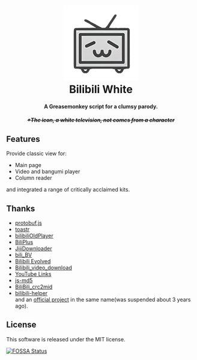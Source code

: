 <h1 align="center">
  <img src="https://github.com/CharlotteFallices/Bilibili-White/blob/master/icon.png?raw=true" alt="icon" width="200">
  <br>Bilibili White<br>
</h1>

<h4 align="center">A Greasemonkey script for a clumsy parody.</h4>
<h5 align="center"><s>*The icon, a white television, not comes from a character</s></h5>

## Features

Provide classic view for:
- Main page
- Video and bangumi player
- Column reader

and integrated a range of critically acclaimed kits.

## Thanks

- [protobuf.js](https://github.com/protobufjs/protobuf.js)
- [toastr](https://github.com/CodeSeven/toastr/)
- [bilibiliOldPlayer](https://github.com/indefined/UserScripts/tree/master/bilibiliOldPlayer)
- [BiliPlus](https://www.biliplus.com/)
- [JijiDownloader](https://www.jijidown.com/)
- [bili_BV](https://github.com/ShiSheng233/bili_BV)
- [Bilibili Evolved](https://github.com/the1812/Bilibili-Evolved)
- [Bilibili\_video\_download](https://github.com/Henryhaohao/Bilibili_video_download)
- [YouTube Links](https://greasyfork.org/zh-CN/scripts/5566)
- [js-md5](https://github.com/emn178/js-md5)
- [BiliBili_crc2mid](https://github.com/esterTion/BiliBili_crc2mid)
- [bilibili-helper](https://github.com/ipcjs/bilibili-helper/tree/user.js/packages/unblock-area-limit)
<br>and an [official project](https://github.com/CharlotteFallices/TempFiles/blob/main/bilibilibai_v1.0.0_itmop.com.apk?raw=true) in the same name(was suspended about 3 years ago).

## License

This software is released under the MIT license.

[![FOSSA Status](https://app.fossa.io/api/projects/git%2Bgithub.com%2FCharlotteFallices%2FBilibili-White.svg?type=large)](https://app.fossa.io/projects/git%2Bgithub.com%2FCharlotteFallices%2FBilibili-White?ref=badge_large)
